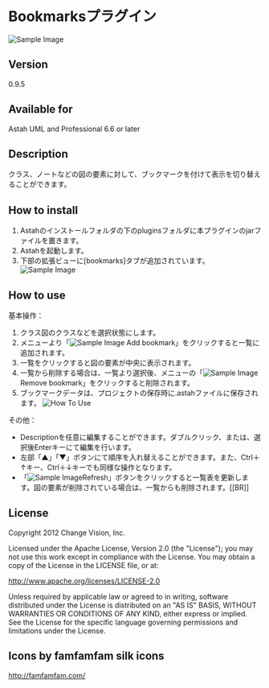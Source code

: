 Bookmarksプラグイン
===============================
![Sample Image](https://github.com/kenkenji/astah-bookmarks-plugin/raw/master/doc/screenshots/Astah_Bookmark_Plugin_jp.png)

Version
----------------
0.9.5

Available for
----------------
Astah UML and Professional 6.6 or later

Description
----------------
クラス、ノートなどの図の要素に対して、ブックマークを付けて表示を切り替えることができます。

How to install
----------------
1. Astahのインストールフォルダの下のpluginsフォルダに本プラグインのjarファイルを置きます。
2. Astahを起動します。
3. 下部の拡張ビューに[bookmarks]タブが追加されています。
![Sample Image](https://github.com/kenkenji/astah-bookmarks-plugin/raw/master/doc/screenshots/ViewImage.png)

How to use
----------------
基本操作：

1. クラス図のクラスなどを選択状態にします。
2. メニューより「![Sample Image](https://github.com/kenkenji/astah-bookmarks-plugin/raw/master/doc/screenshots/tag_blue_add.png)
Add bookmark」をクリックすると一覧に追加されます。
3. 一覧をクリックすると図の要素が中央に表示されます。
4. 一覧から削除する場合は、一覧より選択後、メニューの「![Sample Image](https://github.com/kenkenji/astah-bookmarks-plugin/raw/master/doc/screenshots/tag_blue_delete.png)Remove bookmark」をクリックすると削除されます。
5. ブックマークデータは、プロジェクトの保存時に.astahファイルに保存されます。
![How To Use](https://github.com/kenkenji/astah-bookmarks-plugin/raw/master/doc/screenshots/HowToUse.png)

その他：
* Descriptionを任意に編集することができます。ダブルクリック、または、選択後Enterキーにて編集を行います。
* 左部「▲」「▼」ボタンにて順序を入れ替えることができます。また、Ctrl＋↑キー、Ctrl＋↓キーでも同様な操作となります。
* 「![Sample Image](https://github.com/kenkenji/astah-bookmarks-plugin/raw/master/doc/screenshots/table_refresh.png)Refresh」ボタンをクリックすると一覧表を更新します。図の要素が削除されている場合は、一覧からも削除されます。[[BR]]

License
---------------
Copyright 2012 Change Vision, Inc.

Licensed under the Apache License, Version 2.0 (the "License");
you may not use this work except in compliance with the License.
You may obtain a copy of the License in the LICENSE file, or at:

   <http://www.apache.org/licenses/LICENSE-2.0>

Unless required by applicable law or agreed to in writing, software
distributed under the License is distributed on an "AS IS" BASIS,
WITHOUT WARRANTIES OR CONDITIONS OF ANY KIND, either express or implied.
See the License for the specific language governing permissions and
limitations under the License.

Icons by famfamfam silk icons 
----------------
<http://famfamfam.com/>